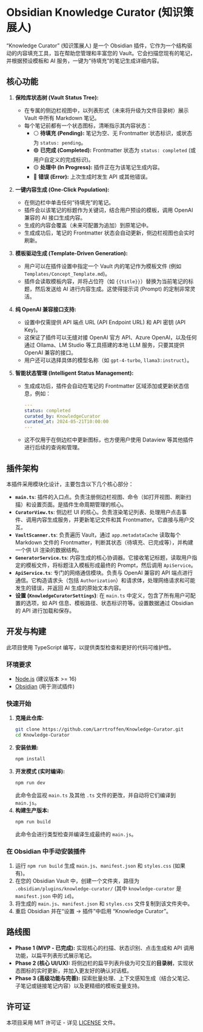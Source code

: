 # Obsidian Knowledge Curator (知识策展人)

“Knowledge Curator” (知识策展人) 是一个 Obsidian 插件，它作为一个结构驱动的内容填充工具，旨在帮助您管理和丰富您的 Vault。它会扫描您现有的笔记，并根据预设模板和 AI 服务，一键为“待填充”的笔记生成详细内容。

## 核心功能

1.  **保险库状态树 (Vault Status Tree):**

    -   在专属的侧边栏视图中，以列表形式（未来将升级为文件目录树）展示 Vault 中所有 Markdown 笔记。
    -   每个笔记前都有一个状态图标，清晰指示其内容状态：
        -   ⚪️ **待填充 (Pending):** 笔记为空、无 Frontmatter 状态标识，或状态为 `status: pending`。
        -   🟢 **已完成 (Completed):** Frontmatter 状态为 `status: completed` (或用户自定义的完成标识)。
        -   🟡 **处理中 (In Progress):** 插件正在为该笔记生成内容。
        -   🔴 **错误 (Error):** 上次生成时发生 API 或其他错误。

2.  **一键内容生成 (One-Click Population):**

    -   在侧边栏中单击任何“待填充”的笔记。
    -   插件会以该笔记的标题作为关键词，结合用户预设的模板，调用 OpenAI 兼容的 AI 接口生成内容。
    -   生成的内容会覆盖（未来可配置为追加）到原笔记中。
    -   生成成功后，笔记的 Frontmatter 状态会自动更新，侧边栏视图也会实时刷新。

3.  **模板驱动生成 (Template-Driven Generation):**

    -   用户可以在插件设置中指定一个 Vault 内的笔记作为模板文件 (例如 `Templates/Concept_Template.md`)。
    -   插件会读取模板内容，并将占位符（如 `{{title}}`）替换为当前笔记的标题，然后发送给 AI 进行内容生成。这使得提示词 (Prompt) 的定制非常灵活。

4.  **纯 OpenAI 兼容接口支持:**

    -   设置中仅需提供 API 端点 URL (API Endpoint URL) 和 API 密钥 (API Key)。
    -   这保证了插件可以无缝对接 OpenAI 官方 API、Azure OpenAI，以及任何通过 Ollama、LM Studio 等工具搭建的本地 LLM 服务，只要其提供 OpenAI 兼容的接口。
    -   用户还可以选择具体的模型名称（如 `gpt-4-turbo`, `llama3:instruct`）。

5.  **智能状态管理 (Intelligent Status Management):**
    -   生成成功后，插件会自动在笔记的 Frontmatter 区域添加或更新状态信息，例如：
        ```yaml
        ---
        status: completed
        curated_by: KnowledgeCurator
        curated_at: 2024-05-21T10:00:00
        ---
        ```
    -   这不仅用于在侧边栏中更新图标，也方便用户使用 Dataview 等其他插件进行后续的查询和管理。

## 插件架构

本插件采用模块化设计，主要包含以下几个核心部分：

-   **`main.ts`**: 插件的入口点。负责注册侧边栏视图、命令（如打开视图、刷新扫描）和设置页面。是插件生命周期管理的核心。
-   **`CuratorView.ts`**: 侧边栏 UI 的核心。负责渲染笔记列表、处理用户点击事件、调用内容生成服务，并更新笔记文件和其 Frontmatter。它直接与用户交互。
-   **`VaultScanner.ts`**: 负责遍历 Vault，通过 `app.metadataCache` 读取每个 Markdown 文件的 Frontmatter，判断其状态（待填充、已完成等），并构建一个供 UI 渲染的数据结构。
-   **`GeneratorService.ts`**: 内容生成的核心协调器。它接收笔记标题，读取用户指定的模板文件，将标题注入模板形成最终的 Prompt，然后调用 `ApiService`。
-   **`ApiService.ts`**: 专门的网络通信模块。负责与 OpenAI 兼容的 API 端点进行通信。它构造请求头（包括 `Authorization`）和请求体，处理网络请求和可能发生的错误，并返回 AI 生成的原始文本内容。
-   **设置 (`KnowledgeCuratorSettings`)**: 在 `main.ts` 中定义，包含了所有用户可配置的选项，如 API 信息、模板路径、状态标识符等。设置数据通过 Obsidian 的 API 进行加载和保存。

## 开发与构建

此项目使用 TypeScript 编写，以提供类型检查和更好的代码可维护性。

### 环境要求

-   [Node.js](https://nodejs.org/) (建议版本 >= 16)
-   [Obsidian](https://obsidian.md/) (用于测试插件)

### 快速开始

1.  **克隆此仓库:**
    ```bash
    git clone https://github.com/Larrtroffen/Knowledge-Curator.git
    cd Knowledge-Curator
    ```
2.  **安装依赖:**
    ```bash
    npm install
    ```
3.  **开发模式 (实时编译):**
    ```bash
    npm run dev
    ```
    此命令会监视 `main.ts` 及其他 `.ts` 文件的更改，并自动将它们编译到 `main.js`。
4.  **构建生产版本:**
    ```bash
    npm run build
    ```
    此命令会进行类型检查并编译生成最终的 `main.js`。

### 在 Obsidian 中手动安装插件

1.  运行 `npm run build` 生成 `main.js`、`manifest.json` 和 `styles.css` (如果有)。
2.  在您的 Obsidian Vault 中，创建一个文件夹，路径为 `.obsidian/plugins/knowledge-curator/` (其中 `knowledge-curator` 是 `manifest.json` 中的 `id`)。
3.  将生成的 `main.js`、`manifest.json` 和 `styles.css` 文件复制到该文件夹中。
4.  重启 Obsidian 并在“设置 -> 插件”中启用 “Knowledge Curator”。

## 路线图

-   **Phase 1 (MVP - 已完成):** 实现核心的扫描、状态识别、点击生成和 API 调用功能，以扁平列表形式展示笔记。
-   **Phase 2 (核心 UI/UX):** 将侧边栏的扁平列表升级为可交互的**目录树**，实现状态图标的实时更新，并加入更友好的确认对话框。
-   **Phase 3 (高级功能与完善):** 探索批量处理、上下文感知生成（结合父笔记、子笔记或链接笔记内容）以及更精细的模板变量支持。

## 许可证

本项目采用 MIT 许可证 - 详见 [LICENSE](LICENSE) 文件。
